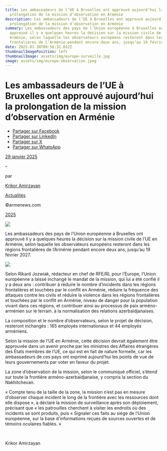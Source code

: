 ```yaml
---
title: Les ambassadeurs de l’UE à Bruxelles ont approuvé aujourd’hui la
  prolongation de la mission d’observation en Arménie
description: Les ambassadeurs de l’UE à Bruxelles ont approuvé aujourd’hui la
  prolongation de la mission d’observation en Arménie
summary: Les ambassadeurs des pays de l’Union européenne à Bruxelles ont
  approuvé il y a quelques heures la décision sur la mission civile de l’UE en
  Arménie, selon laquelle les observateurs européens resteront dans les régions
  frontalières de l’Arménie pendant encore deux ans, jusqu’au 19 février 202
date: 2025-01-30T00:58:32.032Z
thumbnailImagePosition: left
thumbnailImage: assets/img/europe-surveille.jpg
image: assets/img/europe-observation.jpeg
---
```

<!--StartFragment-->

# Les ambassadeurs de l’UE à Bruxelles ont approuvé aujourd’hui la prolongation de la mission d’observation en Arménie

* [Partager sur Facebook](https://www.facebook.com/sharer/sharer.php?u=https%3A%2F%2Fwww.armenews.com%2Fles-ambassadeurs-de-lue-ont-approuve-aujourdhui-la-prolongation-de-la-mission-dobservation-en-armenie%2F&title=Les%20ambassadeurs%20de%20l%26rsquo%3BUE%20%C3%A0%20Bruxelles%20ont%20approuv%C3%A9%20aujourd%26rsquo%3Bhui%20la%20prolongation%20de%20la%20mission%20d%26rsquo%3Bobservation%20en%20Arm%C3%A9nie)
* [Partager sur LinkedIn](https://www.linkedin.com/shareArticle?mini=true&url=https%3A%2F%2Fwww.armenews.com%2Fles-ambassadeurs-de-lue-ont-approuve-aujourdhui-la-prolongation-de-la-mission-dobservation-en-armenie%2F&title=Les%20ambassadeurs%20de%20l%26rsquo%3BUE%20%C3%A0%20Bruxelles%20ont%20approuv%C3%A9%20aujourd%26rsquo%3Bhui%20la%20prolongation%20de%20la%20mission%20d%26rsquo%3Bobservation%20en%20Arm%C3%A9nie)
* [Partager sur X](https://x.com/share?url=https%3A%2F%2Fwww.armenews.com%2Fles-ambassadeurs-de-lue-ont-approuve-aujourdhui-la-prolongation-de-la-mission-dobservation-en-armenie%2F&text=Les%20ambassadeurs%20de%20l%26rsquo%3BUE%20%C3%A0%20Bruxelles%20ont%20approuv%C3%A9%20aujourd%26rsquo%3Bhui%20la%20prolongation%20de%20la%20mission%20d%26rsquo%3Bobservation%20en%20Arm%C3%A9nie)
* [Partager sur WhatsApp](https://api.whatsapp.com/send?text=Les%20ambassadeurs%20de%20l%26rsquo%3BUE%20%C3%A0%20Bruxelles%20ont%20approuv%C3%A9%20aujourd%26rsquo%3Bhui%20la%20prolongation%20de%20la%20mission%20d%26rsquo%3Bobservation%20en%20Arm%C3%A9nie%20%E2%80%94%20https%3A%2F%2Fwww.armenews.com%2Fles-ambassadeurs-de-lue-ont-approuve-aujourdhui-la-prolongation-de-la-mission-dobservation-en-armenie%2F)

[29 janvier 2025](https://www.armenews.com/les-ambassadeurs-de-lue-ont-approuve-aujourdhui-la-prolongation-de-la-mission-dobservation-en-armenie/)

–

par

[Krikor Amirzayan](https://www.armenews.com/author/krikor56/)

[Actualités](https://www.armenews.com/categorie/actualites/)

©armenews.com

[2025](https://www.armenews.com/les-ambassadeurs-de-lue-ont-approuve-aujourdhui-la-prolongation-de-la-mission-dobservation-en-armenie/)

![](https://www.armenews.com/wp-content/uploads/2025/01/442.jpeg)

Les ambassadeurs des pays de l’Union européenne à Bruxelles ont approuvé il y a quelques heures la décision sur la mission civile de l’UE en Arménie, selon laquelle les observateurs européens resteront dans les régions frontalières de l’Arménie pendant encore deux ans, jusqu’au 19 février 2027.

![](https://www.armenews.com/wp-content/uploads/2025/01/336-1-300x225.jpg)

Selon Rikard Jozwiak, rédacteur en chef de RFE/RL pour l’Europe, l’Union européenne a laissé inchangé le mandat de la mission, qui lui a été confié il y a deux ans : contribuer à réduire le nombre d’incidents dans les régions frontalières et touchées par le conflit en Arménie, réduire la fréquence des attaques contre les civils et réduire la violence dans les régions frontalières et touchées par le conflit en Arménie, niveau de danger pour la population vivant dans ces régions, et contribuer ainsi au processus de paix arméno-arménien sur le terrain. à la normalisation des relations azerbaïdjanaises.

La composition et le nombre d’observateurs, selon le projet de décision, resteront inchangés : 165 employés internationaux et 44 employés arméniens.

Selon la mission de l’UE en Arménie, cette décision devrait également être approuvée dans un avenir proche par les ministres des Affaires étrangères des États membres de l’UE, ce qui est en fait de nature formelle, car les ambassadeurs de ces pays ont exprimé aujourd’hui les points de vue de leurs gouvernements par voter en faveur du projet.

La zone d’observation de la mission, selon le communiqué officiel, s’étend sur toute la frontière arméno-azerbaïdjanaise, y compris la section du Nakhitchevan.

« Compte tenu de la taille de la zone, la mission n’est pas en mesure d’observer chaque incident le long de la frontière avec les ressources dont elle dispose », a déclaré la mission de surveillance après son déploiement, précisant que « les patrouilles cherchent à visiter les endroits où des incidents se sont produits, puis « Signaler ces faits au siège de l’Union européenne, sur la base d’informations reçues de sources ouvertes et de témoins oculaires fiables. »

 

Krikor Amirzayan

<!--EndFragment-->